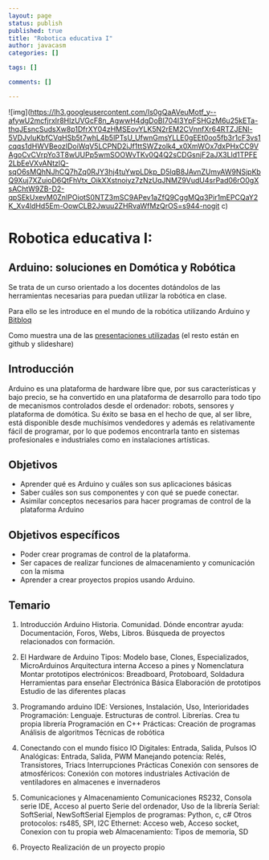 ```yaml
--- 
layout: page
status: publish
published: true
title: "Robotica educativa I"
author: javacasm
categories: []

tags: []

comments: []

---
```


![img](https://lh3.googleusercontent.com/Is0gQaAVeuMotf_y--afywU2mcfjrxlr8HlzUVGcF8n_AgwwH4dgDoBI704I3YpFSHGzM6u25kETa-thqJEsncSudsXw8p1DfrXY04zHMSEovYLK5N2rEM2CVnnfXr64RTZJENl-5VDJvluKbfCVqHSb5t7whL4b5lPTsU_UfwnGmsYLLE0gEEt0oo5fb3r1cF3vs1cqqs1dHWVBeozIDoiWqV5LCPND2iJf1ttSWZzolk4_x0XmWOx7dxPHxCC9VAgoCvCVrpYo3T8wUUPp5wmSOOWvTKv0Q4Q2sCDGsnjF2aJX3Lld1TPFE2LbEeVXvANtzlQ-sqO6sMQhNJhCQ7hZq0RJY3hj4tuYwpLDkp_D5lqB8JAvnZUmyAW9NSjpKbQ9Xuj7XZuioD6QtFhVtx_OikXXstnoiyz7zNzUqJNMZ9VudU4srPad06rO0gXsAChtW9ZB-D2-qpSEkUxevM0ZnIPOiotS0NTZ3mSC9APev1aZfQ9CggMQq3Pir1mEPCQaY2K_Xv4ldHd5Em-OowCLB2Jwuu2ZHRvaWfMzQrOS=s944-nogit c)

# Robotica educativa I: 
## Arduino: soluciones en Domótica y Robótica

Se trata de un curso orientado a los docentes dotándolos de las herramientas necesarias para puedan utilizar la robótica en clase.

Para ello se les introduce en el mundo de la robótica utilizando Arduino y [Bitbloq](http://bitbloq.bq.com)

Como muestra una de las [presentaciones utilizadas](http://www.slideshare.net/javacasm/robtica-educativa-swipe) (el resto están en github y slideshare)

## Introducción

Arduino es una plataforma de hardware libre que, por sus características y bajo precio, se ha convertido en una plataforma de desarrollo para todo tipo de mecanismos controlados desde el ordenador: robots, sensores y plataforma de domótica. Su éxito se basa en el hecho de que, al ser libre, está disponible desde muchísimos vendedores y además es relativamente fácil de programar, por lo que podemos encontrarla tanto en sistemas profesionales e industriales como en instalaciones artísticas.

## Objetivos 

* Aprender qué es Arduino y cuáles son sus aplicaciones básicas
* Saber cuáles son sus componentes y con qué se puede conectar.
* Asimilar conceptos necesarios para hacer programas de control de la plataforma Arduino

## Objetivos específicos

* Poder crear programas de control de la plataforma.
* Ser capaces de realizar funciones de almacenamiento y comunicación con la misma
* Aprender a crear proyectos propios usando Arduino.

## Temario


1. Introducción Arduino
	Historia. Comunidad.
	Dónde encontrar ayuda: Documentación, Foros, Webs, Libros.
	Búsqueda de proyectos relacionados con formación.

2. El Hardware de Arduino
	Tipos: Modelo base, Clones, Especializados, MicroArduinos
	Arquitectura interna
	Acceso a pines y Nomenclatura
	Montar prototipos electrónicos: Breadboard, Protoboard, Soldadura
	Herramientas para enseñar Electrónica Básica
	Elaboración de prototipos
	Estudio de las diferentes placas

3. Programando arduino
	IDE: Versiones, Instalación, Uso, Interioridades
	Programación: Lenguaje. Estructuras de control. Librerías. Crea tu propia librería
	Programación en C++
	Prácticas:
		Creación de programas
		Análisis de algoritmos
		Técnicas de robótica

4. Conectando con el mundo físico
	IO Digitales: Entrada, Salida, Pulsos
	IO Analógicas: Entrada, Salida, PWM
	Manejando potencia: Relés, Transistores, Triacs
	Interrupciones
	Prácticas
	Conexión con sensores de atmosféricos:
	Conexión con motores industriales
	Activación de ventiladores en almacenes e invernaderos

5. Comunicaciones y Almacenamiento
	Comunicaciones
	RS232, Consola serie IDE, Acceso al puerto Serie del ordenador,
	Uso de la librería Serial: SoftSerial, NewSoftSerial
	Ejemplos de programas: Python, c, c#
	Otros protocolos: rs485, SPI, I2C
	Ethernet: Acceso web, Acceso socket, Conexion con tu propia web
	Almacenamiento: Tipos de memoria, SD

6. Proyecto
	Realización de un proyecto propio